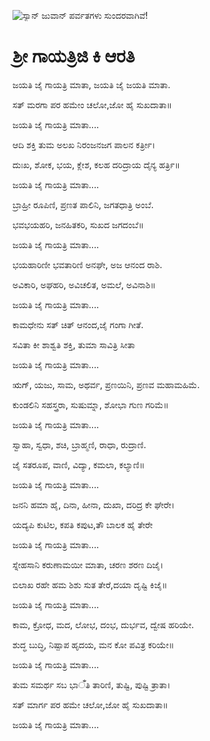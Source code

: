 ![ಸ್ಯಾನ್ ಜುವಾನ್ ಪರ್ವತಗಳು ಸುಂದರವಾಗಿವೆ!](lib/assets/images/artis/img.png "San Juan Mountains")

# ಶ್ರೀ ಗಾಯತ್ರಿಜಿ ಕಿ ಆರತಿ

ಜಯತಿ ಜೈ ಗಾಯತ್ರಿ ಮಾತಾ, ಜಯತಿ ಜೈ ಜಯತಿ ಮಾತಾ.

ಸತ್ ಮರಗಾ ಪರ ಹಮೇಂ ಚಲೋ,ಜೋ ಹೈ ಸುಖದಾತಾ॥

ಜಯತಿ ಜೈ ಗಾಯತ್ರಿ ಮಾತಾ....

ಆದಿ ಶಕ್ತಿ ತುಮ ಅಲಖ ನಿರಂಜನಜಗ ಪಾಲನ ಕರ್ತ್ರೀ।

ದುಃಖ, ಶೋಕ, ಭಯ, ಕ್ಲೇಶ, ಕಲಹ ದರಿದ್ರಾಯ ದೈನ್ಯ ಹರ್ತ್ರಿ॥

ಜಯತಿ ಜೈ ಗಾಯತ್ರಿ ಮಾತಾ....

ಬ್ರಾಹ್ರೀ ರೂಪಿಣಿ, ಪ್ರಣತ ಪಾಲಿನಿ, ಜಗತಧಾತ್ರಿ ಅಂಬೆ.

ಭವಭಯಹರಿ, ಜನಹಿತಕರಿ, ಸುಖದ ಜಗದಂಬೆ॥

ಜಯತಿ ಜೈ ಗಾಯತ್ರಿ ಮಾತಾ....

ಭಯಹಾರಿಣೀ ಭವತಾರಿಣಿ ಅನಘೇ, ಅಜ ಆನಂದ ರಾಶಿ.

ಅವಿಕಾರಿ, ಅಘಹರಿ, ಅವಿಚಲಿತ, ಅಮಲೆ, ಅವಿನಾಶಿ॥

ಜಯತಿ ಜೈ ಗಾಯತ್ರಿ ಮಾತಾ....

ಕಾಮಧೇನು ಸತ್ ಚಿತ್ ಆನಂದ,ಜೈ ಗಂಗಾ ಗೀತೆ.

ಸವಿತಾ ಕೀ ಶಾಶ್ವತಿ ಶಕ್ತಿ, ತುಮಾ ಸಾವಿತ್ರಿ ಸೀತಾ

ಜಯತಿ ಜೈ ಗಾಯತ್ರಿ ಮಾತಾ....

ಋಗ್, ಯಜು, ಸಾಮ, ಅಥರ್ವ, ಪ್ರಣಯಿನಿ, ಪ್ರಣವ ಮಹಾಮಹಿಮೆ.

ಕುಂಡಲಿನಿ ಸಹಸ್ತ್ರರಾ, ಸುಷುಮ್ನಾ, ಶೋಭಾ ಗುಣ ಗರಿಮೆ॥

ಜಯತಿ ಜೈ ಗಾಯತ್ರಿ ಮಾತಾ....

ಸ್ವಾಹಾ, ಸ್ವಧಾ, ಶಚಿ, ಬ್ರಾಹ್ಮಣಿ, ರಾಧಾ, ರುದ್ರಾಣಿ.

ಜೈ ಸತರೂಪ, ವಾಣಿ, ವಿದ್ಯಾ, ಕಮಲಾ, ಕಲ್ಯಾಣಿ॥

ಜಯತಿ ಜೈ ಗಾಯತ್ರಿ ಮಾತಾ....

ಜನನಿ ಹಮಾ ಹೈ, ದಿನಾ, ಹೀನಾ, ದುಖಾ, ದರಿದ್ರ ಕೇ ಘೇರೇ।

ಯದ್ಯಪಿ ಕುಟಿಲ, ಕಪತಿ ಕಪುಟ,ತೌ ಬಾಲಕ ಹೈ ತೇರೇ

ಜಯತಿ ಜೈ ಗಾಯತ್ರಿ ಮಾತಾ....

ಸ್ನೇಹಸಾನಿ ಕರುಣಾಮಯೀ ಮಾತಾ, ಚರಣ ಶರಣ ದಿಜೈ।

ಬಿಲಾಖ ರಹೇ ಹಮ ಶಿಶು ಸುತ ತೇರೆ,ದಯಾ ದೃಷ್ಟಿ ಕಿಜೈ॥

ಜಯತಿ ಜೈ ಗಾಯತ್ರಿ ಮಾತಾ....

ಕಾಮ, ಕ್ರೋಧ, ಮದ, ಲೋಭ, ದಂಭ, ದುರ್ಭವ, ದ್ವೇಷ ಹರಿಯೇ.

ಶುದ್ಧ ಬುದ್ಧಿ, ನಿಷ್ಪಾಪ ಹೃದಯ, ಮನ ಕೋ ಪವಿತ್ರ ಕರಿಯೇ॥

ಜಯತಿ ಜೈ ಗಾಯತ್ರಿ ಮಾತಾ....

ತುಮ ಸಮರ್ಥ ಸಬ ಭಾँತಿ ತಾರಿಣಿ, ತುಷ್ಟಿ, ಪುಷ್ಟಿ ತ್ರಾತಾ।

ಸತ್ ಮಾರ್ಗ ಪರ ಹಮೇ ಚಲೋ,ಜೋ ಹೈ ಸುಖದಾತಾ॥

ಜಯತಿ ಜೈ ಗಾಯತ್ರಿ ಮಾತಾ....